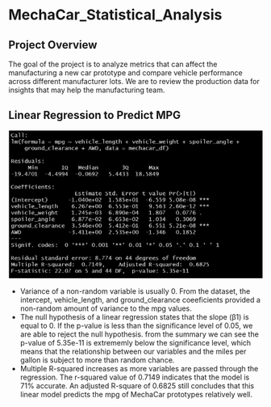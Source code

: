 # MechaCar_Statistical_Analysis
## Project Overview
The goal of the project is to analyze metrics that can affect the manufacturing a new car prototype and compare vehicle performance across different manufacturer lots. We are to review the production data for insights that may help the manufacturing team.

## Linear Regression to Predict MPG
![](https://github.com/echoqshen/MechaCar_Statistical_Analysis/blob/main/output%20from%20the%20linear%20regression.png)
* Variance of a non-random variable is usually 0. From the dataset, the intercept, vehicle_length, and ground_clearance coeeficients provided a non-random amount of variance to the mpg values.
* The null hypothesis of a linear regression states that the slope (β1) is equal to 0. If the p-value is less than the significance level of 0.05, we are able to reject the null hypothesis. from the summary we can see the p-value of 5.35e-11 is extrememly below the significance level, which means that the relationship between our variables and the miles per gallon is subject to more than random chance.
* Multiple R-squared increases as more variables are passed through the regression. The r-squared value of 0.7149 indicates that the model is 71% accurate. An adjusted R-square of 0.6825 still concludes that this linear model predicts the mpg of MechaCar prototypes relatively well.

